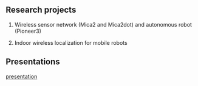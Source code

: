 


## Research projects

1. Wireless sensor network (Mica2 and Mica2dot) and autonomous robot (Pioneer3)

2. Indoor wireless localization for mobile robots

## Presentations

[presentation](../README.html)


